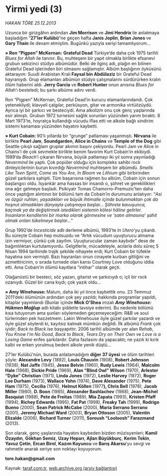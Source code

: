 # Yirmi yedi (3)

*HAKAN TÖRE 25.12.2013*

<div class="yazi"><p>Uzunca bir girizgâhın ardından <b>Jim Morrison</b> ve <b>Jimi Hendrix </b>ile anlatmaya başladığım “<b>27’ler Kulübü</b>”ne geçen hafta<b> Janis Joplin</b>,<b> Brian Jones </b>ve<b> Gary Thain</b> ile devam etmiştim. Bugünkü yazıyla seriyi tamamlıyorum...</p>
<p><b>» Ron “Pigpen” McKernan:</b> <b>Grateful Dead</b> Türkiye’de daha çok 1975 tarihli <i>Blues for Allah</i> ile tanınır. Bu, muhteşem bir yapıt olmakla birlikte efsanevi grubun sekizinci stüdyo albümüdür. Belki de ilginç adı, plağın en bilinen Grateful Dead işlerinden biri olmasını sağlamıştır. Albüm başlığının öyküsünü aktarayım: Suudi Arabistan Kralı<b> Faysal bin Abdülaziz</b> bir Grateful Dead hayranıydı. Grup elamanları albümün stüdyo çalışmalarını sürdürürken kralın ölüm haberini aldı. <b>Jerry Garcia</b> ve <b>Robert Hunter</b> onun anısına <i>Blues for Allah</i>’ı besteledi; bu şarkı albüme adını verdi.</p>
<p>Ron “Pigpen” McKernan, Grateful Dead’in kurucu elamanlarındandı. Çok yetenekliydi; klavyeli çalgılar, perküsyon, gitar ve armonika virtüözüydü. Ayrıca iyi bir şarkıcı ve besteciydi. Ama alkolizm onu çok genç yaşlarında esir almıştı. Grubun 1972 turnesini sağlık sorunları yüzünden yarım bıraktı. 8 Mart 1973’te, hoyratça kullandığı vücudu iflas etti ve alkole bağlı sindirim sistemi kanaması yüzünden hayatını kaybetti.<b> </b></p>
<p><b>» Kurt Cobain: </b>90’lı yıllarda bir “grunge” patlaması yaşanmıştı. <b>Nirvana</b> ile birlikte <b>Pearl Jam</b>, <b>Soundgarden</b>, <b>Alice in Chains</b> ve <b>Temple of the Dog</b> gibi Seattle çıkışlı sağlam gruplar akımın başını çekiyordu. Pearl Jam ve Alice in Chains’i de çok sevmekle birlikte benim favorim Kurt Cobain’in ekibiydi. 1989’da <i>Bleach</i>’i çıkaran Nirvana, büyük patlamayı iki yıl sonra yayınladığı <i>Nevermind</i> ile yaptı. Çok popüler olduğu için kompleks sahibi rock dinleyicilerinin burun kıvırdığı <i>Nevermind</i> muhteşem bir albümdü. <i>Smells Like Teen</i> <i>Spirit</i>, <i>Come as You Are</i>, <i>In Bloom</i> ve <i>Lithium</i> gibi birbirinden güzel şarkılara sahipti. Tüm başarısına rağmen bu albüm, Cobain için sonun başlangıcı oldu. İsyankâr ama hassas bir insandı o, şöhret ve gereklilikleri ona ağır gelmeye başladı. Psikiyatr Tomas Chamorro-Premuzic’ten daha önce yaptığım alıntının bir bölümü tam da Cobain’in durumunu anlatıyor: “<i>Asi ve özgür ruhları, yaşadıkları ve büyük ihtimalle içinde bulunmaktan çok da hoşnut olmadıkları dünyayla çatışmaya başlar... Şöhrete kavuşunca, kaçmak ya da değiştirmek istedikleri sistemin kölesi hâline gelirler. İnsanların kendilerini bir marka olarak görmesine ve ‘satın almasına’ şahit olmak onları tüketmeye başlar...</i>” </p>
<p>Grup 1992’de <i>Incesticide</i> adlı derleme albümü, 1993’te <i>In Utero</i>’yu çıkardı. Bu süreçte Cobain hep mutsuzdu ve “Artık vücudum uyuşturucu almama izin vermiyor, çünkü çok zayıfım. Uyuşturucular zaman kaybıdır” dese de bağımlılıktan kurtulamıyordu. Gelgitlerle, mücadeleyle, acılarla dolu süreç 5 Nisan 1994 tarihinde trajik şekilde nihayete erdi; Kurt Cobain bir tüfekle hayatına son vermişti. Bazı hayranları onun cinayete kurban gittiğini ve azmettiricinin, o sırada turnede olan karısı Courtney Love olduğunu iddia etti. Ama Cobain’in ölümü kayıtlara “intihar” olarak geçti.</p>
<p>Olağanüstü bir besteci, söz yazarı, gitarist ve şarkıcıydı o; içli bir rock ozanıydı. Güzel bir cana kıydı; çok yazık oldu... </p>
<p><b>» Amy Winehouse: </b>Malum, daha iki yıl önce kaybettik onu. 23 Temmuz 2011’deki ölümünün ardından çok şey yazıldı; hakkında programlar yapıldı, kitaplar yayımlandı (Bunlar içinde <b>Mick O’Shea</b> imzalı <b><i>Amy Winehouse: Hükmen Mağlup</i></b> adlı kitabı şiddetle tavsiye ederim). Bu nedenle bölümü kısa tutuyorum ama şunları söylemeden geçemeyeceğim: R&amp;B ve soul türlerinden pek hazzetmem. Lakin Winehouse öyle güzel şarkılar yazardı ve öyle güzel söylerdi ki, kayıtsız kalmak mümkün değildi. İlk albümü <i>Frank</i> çok iyidir; <i>Back to Black</i> ise başyapıttır. 2006 tarihli albümde yer alan <i>Rehab</i>, <i>You Know I'm No Good</i>, <i>Back to Black</i>, <i>Tears Dry on Their Own</i> ve <i>Love is a Losing Game</i> enfes şarkılardır. Daha fazlasını da yapacaktı; ne yazık ki kırık kalbi ve erken yorulmuş bedeni alkole yenik düştü... </p>
<p>27’ler Kulübü’nün, burada anlatamadığım <b>diğer 37 üyesi</b> ve ölüm tarihleri şöyle: <b>Alexandre Levy</b> (1892), <b>Louis Chauvin</b> (1908), <b>Robert Johnson</b> (1938), <b>Nat Jaffe</b> (1945), <b>Jesse Belvin</b> (1960), <b>Rudy Lewis</b> (1964), <b>Malcolm Hale</b> (1968), <b>Dickie Pride</b> (1969), <b>Alan “Blind Owl” Wilson</b> (1970), <b>Arlester “Dyke” Christian</b> (1971), <b>Linda Jones</b> (1972), <b>Leslie Harvey</b> (1972), <b>Roger Lee Durham</b> (1973), <b>Wallace Yohn</b> (1974), <b>Dave Alexander</b> (1975), <b>Pete Ham</b> (1975), <b>Cecilia </b>(1976), <b>Helmut Köllen</b> (1977<b>), Chris Bell </b>(1978), <b>Jacob Miller</b> (1980), <b>D. Boon</b> (1985), <b>Alexander Bashlachev</b> (1988), <b>Jean-Michel Basquiat</b> (1988), <b>Pete de Freitas</b> (1989), <b>Mia Zapata</b> (1993), <b>Kristen Pfaff</b> (1994), <b>Richey Edwards</b> (1995), <b>Fat Pat</b> (1998), <b>Freaky Tah</b> (1999), <b>Rodrigo Bueno</b> (2000), <b>Sean Patrick McCabe</b> (2000), <b>Maria Serrano Serrano</b> (2001), <b>Jeremy Michael Ward</b> (2003), <b>Bryan Ottoson</b> (2005), <b>Valentín Elizalde</b> (2006), <b>Richard Turner</b> (2011), <b>Soroush “Looloosh” Farazmand</b> (2013).</p>
<p>Son olarak, genç yaşlarında hayatını kaybeden bizden müzisyenleri; <b>Kamil Özaydın</b>, <b>Gökhan Semiz</b>, <b>Uzay Heparı</b>, <b>Ajlan Büyükburç</b>, <b>Kerim Tekin</b>, <b>Yavuz Çetin</b>, <b>Ercan Birol</b>, <b>Kazım Koyuncu</b> ve <b>Barış Akarsu</b>’yu sevgi ve rahmetle anarak seriye son noktayı koyuyorum.</p>
<p><b>tore.hakan@gmail.com</b></p>
</div>

Kaynak: [taraf.com.tr](http://www.taraf.com.tr/hakan-tore/makale-yirmi-yedi-3.htm), [web.archive.org (arşiv bağlantısı)](http://web.archive.org/web/20131226072709/http://www.taraf.com.tr/hakan-tore/makale-yirmi-yedi-3.htm)
